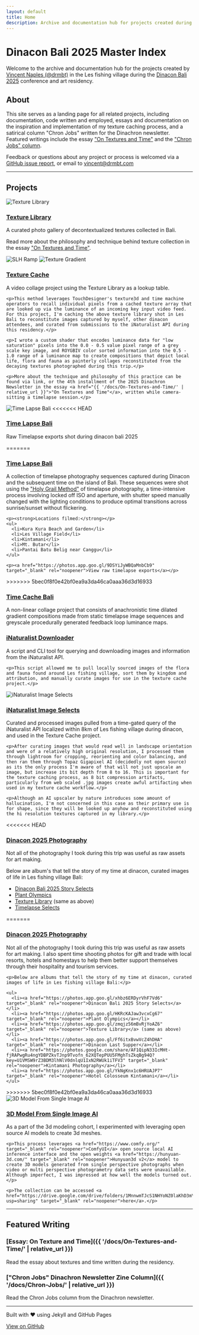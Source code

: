 ```yaml
---
layout: default
title: Home
description: Archive and documentation hub for projects created during Dinacon Bali 2025
---
```


# Dinacon Bali 2025 Master Index

Welcome to the archive and documentation hub for the projects created by [Vincent Naples (@drmbt)](https://www.drmbt.com) in the Les fishing village during the [Dinacon Bali 2025](https://2025.dinacon.org/) conference and art residency.

## About

This site serves as a landing page for all related projects, including documentation, code written and employed, essays and documentation on the inspiration and implementation of my texture caching process, and a satirical column "Chron Jobs" written for the Dinachron newsletter. Featured writings include the essay <a href="{{ '/docs/On-Textures-and-Time/' | relative_url }}">"On Textures and Time"</a> and the <a href="{{ '/docs/Chron-Jobs/' | relative_url }}">"Chron Jobs" column</a>.

Feedback or questions about any project or process is welcomed via a [GitHub issue report](https://github.com/drmbt/dinacon-bali-2025/issues), or email to [vincent@drmbt.com](mailto:vincent@drmbt.com)

---

## Projects

<div class="project-grid">

<div class="project-card">
  <img src="{{ 'thumbnails/tex3d.jpg' | relative_url }}" alt="Texture Library" class="project-thumbnail">
  <div class="project-content">
    <h3><a href="https://photos.app.goo.gl/zmqjz56mBvRjYoAZ6" target="_blank" rel="noopener">Texture Library</a></h3>
    <p>A curated photo gallery of decontextualized textures collected in Bali.</p>
    <p>Read more about the philosophy and technique behind texture collection in the essay <a href="{{ '/docs/On-Textures-and-Time/' | relative_url }}">"On Textures and Time"</a>.</p>
  </div>
</div>

<div class="project-card">
  <div class="thumbnail-grid">
    <img src="{{ 'thumbnails/SLH_ramp.jpg' | relative_url }}" alt="SLH Ramp">
    <img src="{{ 'thumbnails/tex-gradient.jpg' | relative_url }}" alt="Texture Gradient">
  </div>
  <div class="project-content">
    <h3><a href="https://photos.app.goo.gl/5fgeBVUMi9ySxDxv9" target="_blank" rel="noopener">Texture Cache</a></h3>
    <p>A video collage project using the Texture Library as a lookup table.</p>
    
    <p>This method leverages TouchDesigner's texture3d and time machine operators to recall individual pixels from a cached texture array that are looked up via the luminance of an incoming key input video feed. For this project, I'm caching the above texture library shot in Les Bali to reconstitute images captured by myself, other dinacon attendees, and curated from submissions to the iNaturalist API during this residency.</p>
    
    <p>I wrote a custom shader that encodes luminance data for "low saturation" pixels into the 0.0 - 0.5 value pixel range of a grey scale key image, and ROYGBIV color sorted information into the 0.5 - 1.0 range of a luminance map to create compositions that depict local life, flora and fauna as painterly collages reconstituted from the decaying textures photographed during this trip.</p>
    
    <p>More about the technique and philosophy of this practice can be found via link, or the 4th installment of the 2025 Dinachron Newsletter in the essay <a href="{{ '/docs/On-Textures-and-Time/' | relative_url }}">"On Textures and Time"</a>, written while camera-sitting a timelapse session.</p>
  </div>
</div>

<div class="project-card">
  <img src="{{ 'thumbnails/timelapse.jpg' | relative_url }}" alt="Time Lapse Bali" class="project-thumbnail">
<<<<<<< HEAD
  <h3><a href="https://photos.app.goo.gl/9DSYiJyWBQaMnbCb9" target="_blank" rel="noopener">Time Lapse Bali</a></h3>
  <p>Raw Timelapse exports shot during dinacon bali 2025</p>
=======
  <div class="project-content">
    <h3><a href="{{ '/Time-Lapse-Bali/' | relative_url }}">Time Lapse Bali</a></h3>
    <p>A collection of timelapse photography sequences captured during Dinacon and the subsequent time on the island of Bali. These sequences were shot using the <a href="https://www.matjoez.com/2018/07/30/complete-guide-to-shooting-and-editing-holy-grail-timelapses/" target="_blank" rel="noopener">"Holy Grail Method"</a> of timelapse photography, a time-intensive process involving locked off ISO and aperture, with shutter speed manually changed with the lighting conditions to produce optimal transitions across sunrise/sunset without flickering.</p>
    
    <p><strong>Locations filmed:</strong></p>
    <ul>
      <li>Kura Kura Beach and Garden</li>
      <li>Les Village Field</li>
      <li>Kintamani</li>
      <li>Mt. Butar</li>
      <li>Pantai Batu Belig near Canggu</li>
    </ul>
    
    <p><a href="https://photos.app.goo.gl/9DSYiJyWBQaMnbCb9" target="_blank" rel="noopener">View raw timelapse exports</a></p>
  </div>
>>>>>>> 5bec0f8f0e42bf0ea9a3da46ca0aaa36d3d16933
</div>

<div class="project-card">
  <div class="project-content">
    <h3><a href="{{ '/Time-Cache-Bali/' | relative_url }}">Time Cache Bali</a></h3>
    <p>A non-linear collage project that consists of anachronistic time dilated gradient compositions made from static timelapse image sequences and greyscale procedurally generated feedback loop luminance maps.</p>
  </div>
</div>

<div class="project-card">
  <div class="project-content">
    <h3><a href="https://github.com/drmbt/iNaturalist-downloader" target="_blank" rel="noopener">iNaturalist Downloader</a></h3>
    <p>A script and CLI tool for querying and downloading images and information from the iNaturalist API.</p>
    
    <p>This script allowed me to pull locally sourced images of the flora and fauna found around Les fishing village, sort them by kingdom and attribution, and manually curate images for use in the texture cache project.</p>
  </div>
</div>

<div class="project-card">
  <img src="{{ 'thumbnails/iNaturalist.jpg' | relative_url }}" alt="iNaturalist Image Selects" class="project-thumbnail">
  <div class="project-content">
    <h3><a href="https://photos.app.goo.gl/2sU4z2tfgWMhbDni6" target="_blank" rel="noopener">iNaturalist Image Selects</a></h3>
    <p>Curated and processed images pulled from a time-gated query of the iNaturalist API localized within 8km of Les fishing village during dinacon, and used in the Texture Cache project.</p>
    
    <p>After curating images that would read well in landscape orientation and were of a relatively high original resolution, I processed them through lightroom for cropping, reorienting and color balancing, and then ran them through Topaz Gigapixel AI (decidedly not open source) as its the only process I'm aware of that will not just upscale an image, but increase its bit depth from 8 to 16. This is important for the texture caching process, as 8 bit compression artifacts, particularly from web scaled .jpg images create awful artifacting when used in my texture cache workflow.</p>
    
    <p>Although an AI upscaler by nature introduces some amount of hallucination, I'm not concerned in this case as their primary use is for shape, since they will be looked up anyhow and reconstituted using the hi resolution textures captured in my library.</p>
  </div>
</div>

<div class="project-card">
<<<<<<< HEAD
  <h3><a href="https://photos.app.goo.gl/xhbz6ERDyrVhF7Vd6" target="_blank" rel="noopener">Dinacon 2025 Photography</a></h3>
  <p>Not all of the photography I took during this trip was useful as raw assets for art making.</p>
  
  <p>Below are album's that tell the story of my time at dinacon, curated images of life in Les fishing village Bali:</p>
  
  <ul>
    <li><a href="https://photos.app.goo.gl/xhbz6ERDyrVhF7Vd6" target="_blank" rel="noopener">Dinacon Bali 2025 Story Selects</a></li>
    <li><a href="https://photos.app.goo.gl/HKRcKAJaw3vcxCg67" target="_blank" rel="noopener">Plant Olympics</a></li>
    <li><a href="https://photos.app.goo.gl/zmqjz56mBvRjYoAZ6" target="_blank" rel="noopener">Texture Library</a> (same as above)</li>
    <li><a href="https://photos.app.goo.gl/9DSYiJyWBQaMnbCb9" target="_blank" rel="noopener">Timelapse Selects</a></li>
  </ul>
=======
  <div class="project-content">
    <h3><a href="https://photos.app.goo.gl/xhbz6ERDyrVhF7Vd6" target="_blank" rel="noopener">Dinacon 2025 Photography</a></h3>
    <p>Not all of the photography I took during this trip was useful as raw assets for art making. I also spent time shooting photos for gift and trade with local resorts, hotels and homestays to help them better support themselves through their hospitality and tourism services.</p>
    
    <p>Below are albums that tell the story of my time at dinacon, curated images of life in Les fishing village Bali:</p>
    
    <ul>
      <li><a href="https://photos.app.goo.gl/xhbz6ERDyrVhF7Vd6" target="_blank" rel="noopener">Dinacon Bali 2025 Story Selects</a></li>
      <li><a href="https://photos.app.goo.gl/HKRcKAJaw3vcxCg67" target="_blank" rel="noopener">Plant Olympics</a></li>
      <li><a href="https://photos.app.goo.gl/zmqjz56mBvRjYoAZ6" target="_blank" rel="noopener">Texture Library</a> (same as above)</li>
      <li><a href="https://photos.app.goo.gl/Ff6itxBvwVcZ4hDHA" target="_blank" rel="noopener">Dinacon Last Supper</a></li>
      <li><a href="https://photos.google.com/share/AF1QipN33IcMHt-fjRAPwgRu4ngYDBPZkvTJnp9Tvofn_62XQTepPUU5FMghTsZkqBg94Q?key=U1VMSW9rZ3BDM3lhNlV0dnlqU1IxN2RWUk1iTFV3" target="_blank" rel="noopener">Kintamani Photography</a></li>
      <li><a href="https://photos.app.goo.gl/YkNgKnx1c6HRUAJP7" target="_blank" rel="noopener">Hotel Colosseum Kintamani</a></li>
    </ul>
  </div>
>>>>>>> 5bec0f8f0e42bf0ea9a3da46ca0aaa36d3d16933
</div>

<div class="project-card">
  <img src="{{ 'thumbnails/3d-model-from-single-image-AI.jpg' | relative_url }}" alt="3D Model From Single Image AI" class="project-thumbnail">
  <div class="project-content">
    <h3><a href="https://drive.google.com/drive/folders/1MnnwmTJcS1NHYoNZ0laKhD3mYq3bygjI?usp=sharing" target="_blank" rel="noopener">3D Model From Single Image AI</a></h3>
    <p>As a part of the 3d modeling cohort, I experimented with leveraging open source AI models to create 3d meshes.</p>
    
    <p>This process leverages <a href="https://www.comfy.org/" target="_blank" rel="noopener">ComfyUI</a> open source local AI inference interface and the open weights <a href="https://hunyuan-3d.com/" target="_blank" rel="noopener">Hunyuan3d v2</a> model to create 3D models generated from single perspective photographs when video or multi perspective photogrametry data sets were unavailable. Although imperfect, I was impressed at how well the models turned out.</p>
    
    <p>The collection can be accessed <a href="https://drive.google.com/drive/folders/1MnnwmTJcS1NHYoNZ0laKhD3mYq3bygjI?usp=sharing" target="_blank" rel="noopener">here</a>.</p>
  </div>
</div>

</div>

---

## Featured Writing

### [Essay: On Texture and Time]({{ '/docs/On-Textures-and-Time/' | relative_url }})
Read the essay about textures and time written during the residency.

### ["Chron Jobs" Dinachron Newsletter Zine Column]({{ '/docs/Chron-Jobs/' | relative_url }})
Read the Chron Jobs column from the Dinachron newsletter.

---

<div class="text-center text-muted">
  <p>Built with ❤️ using Jekyll and GitHub Pages</p>
  <p><a href="https://github.com/drmbt/dinacon-bali-2025" target="_blank" rel="noopener">View on GitHub</a></p>
</div> 